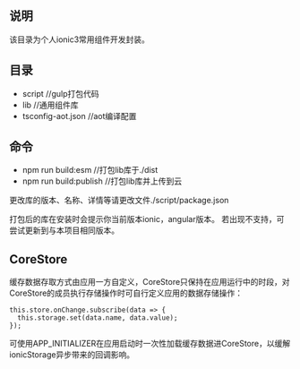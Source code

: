 ## 说明
该目录为个人ionic3常用组件开发封装。

## 目录
- script //gulp打包代码
- lib //通用组件库
- tsconfig-aot.json //aot编译配置

## 命令
- npm run build:esm //打包lib库于./dist
- npm run build:publish //打包lib库并上传到云

更改库的版本、名称、详情等请更改文件./script/package.json

打包后的库在安装时会提示你当前版本ionic，angular版本。
若出现不支持，可尝试更新到与本项目相同版本。

## CoreStore

缓存数据存取方式由应用一方自定义，CoreStore只保持在应用运行中的时段，对CoreStore的成员执行存储操作时可自行定义应用的数据存储操作：

    this.store.onChange.subscribe(data => {
      this.storage.set(data.name, data.value);
    });

可使用APP_INITIALIZER在应用启动时一次性加载缓存数据进CoreStore，以缓解ionicStorage异步带来的回调影响。